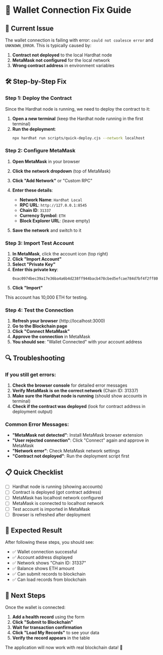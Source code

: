 # 🔧 Wallet Connection Fix Guide

## 🚨 **Current Issue**
The wallet connection is failing with error: `could not coalesce error` and `UNKNOWN_ERROR`. This is typically caused by:

1. **Contract not deployed** to the local Hardhat node
2. **MetaMask not configured** for the local network
3. **Wrong contract address** in environment variables

## 🛠️ **Step-by-Step Fix**

### **Step 1: Deploy the Contract**

Since the Hardhat node is running, we need to deploy the contract to it:

1. **Open a new terminal** (keep the Hardhat node running in the first terminal)
2. **Run the deployment**:
   ```bash
   npx hardhat run scripts/quick-deploy.cjs --network localhost
   ```

### **Step 2: Configure MetaMask**

1. **Open MetaMask** in your browser
2. **Click the network dropdown** (top of MetaMask)
3. **Click "Add Network"** or "Custom RPC"
4. **Enter these details**:
   - **Network Name**: `Hardhat Local`
   - **RPC URL**: `http://127.0.0.1:8545`
   - **Chain ID**: `31337`
   - **Currency Symbol**: `ETH`
   - **Block Explorer URL**: (leave empty)

5. **Save the network** and switch to it

### **Step 3: Import Test Account**

1. **In MetaMask**, click the account icon (top right)
2. **Click "Import Account"**
3. **Select "Private Key"**
4. **Enter this private key**:
   ```
   0xac0974bec39a17e36ba4a6b4d238ff944bacb478cbed5efcae784d7bf4f2ff80
   ```
5. **Click "Import"**

This account has 10,000 ETH for testing.

### **Step 4: Test the Connection**

1. **Refresh your browser** (http://localhost:3000)
2. **Go to the Blockchain page**
3. **Click "Connect MetaMask"**
4. **Approve the connection** in MetaMask
5. **You should see**: "Wallet Connected" with your account address

## 🔍 **Troubleshooting**

### **If you still get errors:**

1. **Check the browser console** for detailed error messages
2. **Verify MetaMask is on the correct network** (Chain ID: 31337)
3. **Make sure the Hardhat node is running** (should show accounts in terminal)
4. **Check if the contract was deployed** (look for contract address in deployment output)

### **Common Error Messages:**

- **"MetaMask not detected"**: Install MetaMask browser extension
- **"User rejected connection"**: Click "Connect" again and approve in MetaMask
- **"Network error"**: Check MetaMask network settings
- **"Contract not deployed"**: Run the deployment script first

## 📋 **Quick Checklist**

- [ ] Hardhat node is running (showing accounts)
- [ ] Contract is deployed (got contract address)
- [ ] MetaMask has localhost network configured
- [ ] MetaMask is connected to localhost network
- [ ] Test account is imported in MetaMask
- [ ] Browser is refreshed after deployment

## 🎯 **Expected Result**

After following these steps, you should see:
- ✅ Wallet connection successful
- ✅ Account address displayed
- ✅ Network shows "Chain ID: 31337"
- ✅ Balance shows ETH amount
- ✅ Can submit records to blockchain
- ✅ Can load records from blockchain

## 🚀 **Next Steps**

Once the wallet is connected:
1. **Add a health record** using the form
2. **Click "Submit to Blockchain"**
3. **Wait for transaction confirmation**
4. **Click "Load My Records"** to see your data
5. **Verify the record appears** in the table

The application will now work with real blockchain data! 🎉
